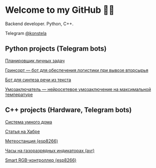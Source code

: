 # Welcome to my GitHub 👨‍💻
Backend developer. Python, C++.

Telegram [@konstela](https://t.me/konstela)

## Python projects (Telegram bots)
[Планировщик личных задач](https://github.com/gleb-zhukov/zhukov_tasks)

[Гринсорт — бот для обеспечения логистики при вывозе вторсырья](https://github.com/gleb-zhukov/grinsort_project)

[Бот для синтеза речи из текста](https://github.com/gleb-zhukov/zhukov_speech)

[Умозаключатель — нейросетевое умозаключение на максимальной температуре](https://github.com/gleb-zhukov/inference_bot)

## С++ projects (Hardware, Telegram bots)
[Система умного дома](https://github.com/gleb-zhukov/smart_home_system)

[Статья на Хабре](https://habr.com/ru/articles/655133)

[Метеостанция (esp8266)](https://github.com/gleb-zhukov/smart_meteostantion)

[Часы на газоразрядных индикаторах (avr)](https://github.com/gleb-zhukov/eva_clock)

[Smart RGB-контроллер (esp8266)](https://github.com/gleb-zhukov/rgb_controller)



